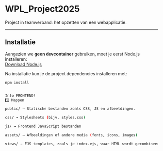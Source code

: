 # WPL_Project2025

Project in teamverband: het opzetten van een webapplicatie.

---

## Installatie

Aangezien we **geen devcontainer** gebruiken, moet je eerst Node.js installeren:  
[Download Node.js](https://nodejs.org/en/download)

Na installatie kun je de project dependencies installeren met:

```bash (Open VS code --> View -> Terminal)
npm install


Info FRONTEND!
1️⃣ Mappen

public/ → Statische bestanden zoals CSS, JS en afbeeldingen.

css/ → Stylesheets (bijv. styles.css)

js/ → Frontend JavaScript bestanden

assets/ → Afbeeldingen of andere media (fonts, icons, images)

views/ → EJS templates, zoals je index.ejs, waar HTML wordt gecombineerd met dynamische data.
